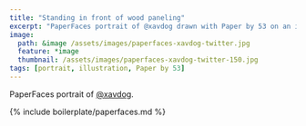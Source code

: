 ```yaml
---
title: "Standing in front of wood paneling"
excerpt: "PaperFaces portrait of @xavdog drawn with Paper by 53 on an iPad."
image: 
  path: &image /assets/images/paperfaces-xavdog-twitter.jpg 
  feature: *image
  thumbnail: /assets/images/paperfaces-xavdog-twitter-150.jpg
tags: [portrait, illustration, Paper by 53]
---
```


PaperFaces portrait of [@xavdog](https://twitter.com/xavdog).

{% include boilerplate/paperfaces.md %}
